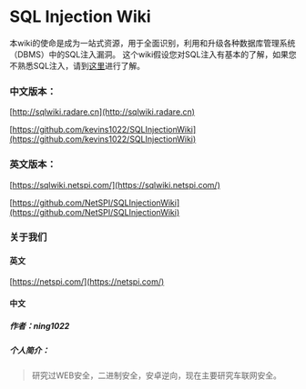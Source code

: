 # SQL Injection Wiki

本wiki的使命是成为一站式资源，用于全面识别，利用和升级各种数据库管理系统（DBMS）中的SQL注入漏洞。 这个wiki假设您对SQL注入有基本的了解，如果您不熟悉SQL注入，请到[这里](https://www.owasp.org/index.php/SQL_Injection)进行了解。


### 中文版本：

[http://sqlwiki.radare.cn](http://sqlwiki.radare.cn)

[https://github.com/kevins1022/SQLInjectionWiki](https://github.com/kevins1022/SQLInjectionWiki)

###  英文版本：


[https://sqlwiki.netspi.com/](https://sqlwiki.netspi.com/)

[https://github.com/NetSPI/SQLInjectionWiki](https://github.com/NetSPI/SQLInjectionWiki)


### 关于我们  

#### 英文

[https://netspi.com/](https://netspi.com/)

#### 中文

##### 作者：ning1022

##### 个人简介：
> 研究过WEB安全，二进制安全，安卓逆向，现在主要研究车联网安全。



